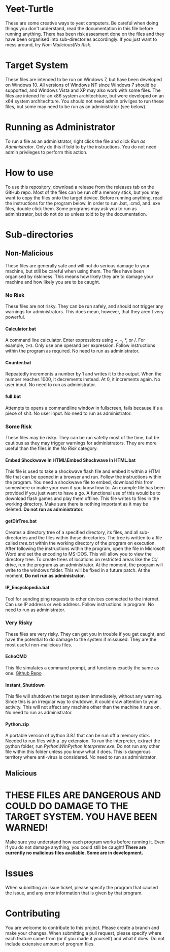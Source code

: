 # Yeet-Turtle
These are some creative ways to yeet computers. Be careful when doing things you don't understand, read the documentation in this file before running anything. There has been risk assesment done on the files and they have been organised into sub-directories accordingly. If you just want to mess around, try *Non-Malicious\No Risk*. 
# Target System
These files are intended to be run on Windows 7, but have been developed on Windows 10. All versions of Windows NT since Windows 7 should be supported, and Windows Vista and XP may also work with some files. The files are intened for an x86 system architechture, but were developed on an x64 system architechture. You should not need admin privliges to run these files, but some may need to be run as an administrator (see below). 
# Running as Administrator
To run a file as an administrator, right click the file and click *Run as Administrator*. Only do this if told to by the instructions. You do not need admin privileges to perform this action.
# How to use
To use this repository, download a release from the releases tab on the GitHub repo. Most of the files can be run off a memory stick, but you may want to copy the files onto the target device. Before running anything, read the instructions for the program below. In order to run .bat, .cmd, and .exe files, double click them. Some programs may ask you to run as administrator, but do not do so unless told to by the documentation.
# Sub-directories
## Non-Malicious
These files are generally safe and will not do serious damage to your machine, but still be careful when using them. The files have been organised by riskiness. This means how likely they are to damage your machine and how likely you are to be caught.
### No Risk
These files are not risky. They can be run safely, and should not trigger any warnings for administrators. This does mean, however, that they aren't very powerful.
#### Calculator.bat
A command line calculator. Enter expressions using +, -, *, or /. For example, `2+3`. Only use one operand per expression. Follow instructions within the program as required. No need to run as administrator.
#### Counter.bat
Repeatedly increments a number by 1 and writes it to the output. When the number reaches 1000, it decrements instead. At 0, it increments again. No user input. No need to run as administrator.
#### full.bat
Attempts to opens a commandline window in fullscreen, fails because it's a piece of shit. No user input. No need to run as administrator.
### Some Risk
These files may be risky. They can be run safetly most of the time, but be cautious as they may trigger warnings for administrators. They are more useful than the files in the *No Risk* category.
#### Embed Shockwave In HTML\Embed Shockwave In HTML.bat
This file is used to take a shockwave flash file and embed it within a HTMl file that can be opened in a browser and run. Follow the instructions within the program. You need a shockwave file to embed, download this from somewhere or make your own if you know how to. An example file has been provided if you just want to have a go. A functional use of this would be to download flash games and play them offline. This file writes to files in the working directory. Make sure there is nothing important as it may be deleted. **Do not run as administrator.**
#### getDirTree.bat
Creates a directory tree of a specified directory, its files, and all sub-directories and the files within those directories. The tree is written to a file called *tree.txt* within the working directory of the program on execution. After following the instructions within the program, open the file in Microsoft Word and set the encoding to MS-DOS. This will allow you to view the directory tree. To create trees of locations on restricted areas like the C:/ drive, run the program as an administrator. At the moment, the program will write to the windows folder. This will be fixed in a future patch. At the moment, **Do not run as administrator.**
#### IP_Encyclopedia.bat
Tool for sending ping requests to other devices connected to the internet. Can use IP address or web address. Follow instructions in program. No need to run as administrator.
### Very Risky
These files are very risky. They can get you in trouble if you get caught, and have the potential to do damage to the system if missused. They are the most useful non-malicious files.
#### EchoCMD
This file simulates a command prompt, and functions exactly the same as one. [Github Repo](https://pr0x1mas.github.io/EchoCMD/)
#### Instant_Shutdown
This file will shutdown the target system immediately, without any warning. Since this is an irregular way to shutdown,
it could draw attention to your activity. This will not affect any machine other than the machine it runs on. No need to run as administrator.
#### Python.zip
A portable version of python 3.8.1 that can be run off a memory stick. Needed to run files with a .py extension. To run the interpreter, extract the python folder, run *Python\WinPython Interpreter.exe*. Do not run any other file within this folder unless you know what it does. This is dangerous territory where anti-virus is considered. No need to run as administrator.
#### 
## Malicious
# THESE FILES ARE DANGEROUS AND COULD DO DAMAGE TO THE TARGET SYSTEM. YOU HAVE BEEN WARNED!
Make sure you understand how each program works before running it. Even if you do not damage anything, you could still be caught!
**There are currently no malicious files avaliable. Some are in development.**
# Issues
When submitting an issue ticket, please specify the program that caused the issue, and any error information that is given by that program.
# Contributing
You are welcome to contribute to this project. Please create a branch and make your changes. When submitting a pull request, please specify where each feature came from (or if you made it yourself) and what it does. Do not include extensive amount of program files.
